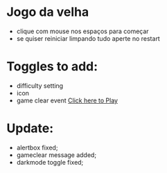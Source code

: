 # Jogo da velha
- clique com mouse nos espaços para começar
- se quiser reiniciar limpando tudo aperte no restart

# Toggles to add:
- difficulty setting
- icon
- game clear event
<a href="https://gabriela22204.github.io/"> Click here to Play </a>

# Update:
- alertbox fixed;
- gameclear message added;
- darkmode toggle fixed;

